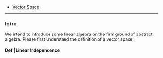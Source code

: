 - [Vector Space](../MATH%20601%20Functional%20Analysis,%20Measure%20Theory/Functional%20Spaces/Vector%20Space.md)

---
### **Intro**

We intend to introduce some linear algebra on the firm ground of abstract algebra. 
Please first understand the definition of a vector space. 

#### **Def | Linear Independence**
> 
